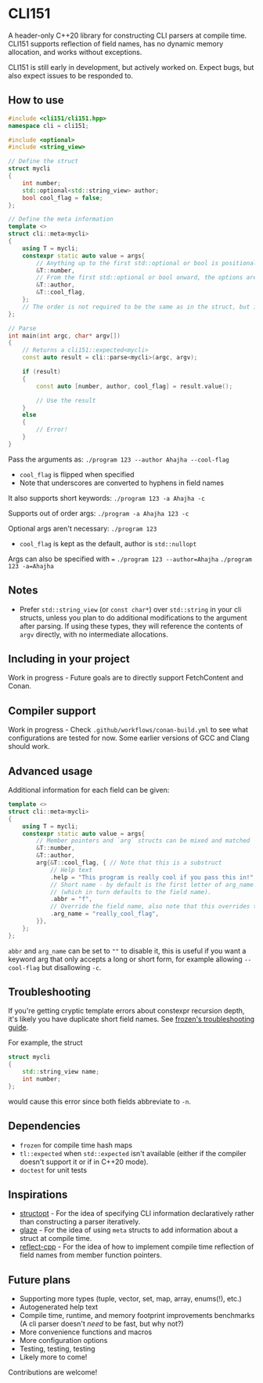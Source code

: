 # CLI151

A header-only C++20 library for constructing CLI parsers at compile time. CLI151 supports reflection of field names, has no dynamic memory allocation, and works without exceptions.

CLI151 is still early in development, but actively worked on. Expect bugs, but also expect issues to be responded to.

## How to use

```c++
#include <cli151/cli151.hpp>
namespace cli = cli151;

#include <optional>
#include <string_view>

// Define the struct
struct mycli
{
	int number;
	std::optional<std::string_view> author;
	bool cool_flag = false;
};

// Define the meta information
template <>
struct cli::meta<mycli>
{
	using T = mycli;
	constexpr static auto value = args{
        // Anything up to the first std::optional or bool is positional and required
		&T::number,
        // From the first std::optional or bool onward, the options are keyword and optional
		&T::author,
		&T::cool_flag,
	};
    // The order is not required to be the same as in the struct, but it is generally assumed they are.
};

// Parse
int main(int argc, char* argv[])
{
    // Returns a cli151::expected<mycli>
    const auto result = cli::parse<mycli>(argc, argv);

    if (result)
    {
        const auto [number, author, cool_flag] = result.value();

        // Use the result
    }
    else
    {
        // Error!
    }
}
```

Pass the arguments as:
`./program 123 --author Ahajha --cool-flag`
- `cool_flag` is flipped when specified
- Note that underscores are converted to hyphens in field names

It also supports short keywords:
`./program 123 -a Ahajha -c`

Supports out of order args:
`./program -a Ahajha 123 -c`

Optional args aren't necessary:
`./program 123`
- `cool_flag` is kept as the default, author is `std::nullopt`

Args can also be specified with `=`
`./program 123 --author=Ahajha`
`./program 123 -a=Ahajha`

## Notes

- Prefer `std::string_view` (or `const char*`) over `std::string` in your cli structs, unless you plan to do additional modifications to the argument after parsing. If using these types, they will reference the contents of `argv` directly, with no intermediate allocations.

## Including in your project

Work in progress - Future goals are to directly support FetchContent and Conan.

## Compiler support

Work in progress - Check `.github/workflows/conan-build.yml` to see what configurations are tested for now. Some earlier versions of GCC and Clang should work.

## Advanced usage

Additional information for each field can be given:
```c++
template <>
struct cli::meta<mycli>
{
	using T = mycli;
	constexpr static auto value = args{
        // Member pointers and `arg` structs can be mixed and matched
		&T::number,
		&T::author,
		arg{&T::cool_flag, { // Note that this is a substruct
            // Help text
            .help = "This program is really cool if you pass this in!",
            // Short name - by default is the first letter of arg_name
            // (which in turn defaults to the field name).
            .abbr = "f",
            // Override the field name, also note that this overrides the underscore-to-hyphen conversion.
            .arg_name = "really_cool_flag",
        }},
	};
};
```
`abbr` and `arg_name` can be set to `""` to disable it, this is useful if you want a keyword arg that only accepts a long or short form, for example allowing `--cool-flag` but disallowing `-c`.

## Troubleshooting

If you're getting cryptic template errors about constexpr recursion depth, it's likely you have duplicate short field names. See [frozen's troubleshooting guide](https://github.com/serge-sans-paille/frozen?tab=readme-ov-file#troubleshooting).

For example, the struct
```c++
struct mycli
{
    std::string_view name;
    int number;
};
```
would cause this error since both fields abbreviate to `-n`.

## Dependencies

- `frozen` for compile time hash maps
- `tl::expected` when `std::expected` isn't available (either if the compiler doesn't support it or if in C++20 mode).
- `doctest` for unit tests

## Inspirations

- [structopt](https://github.com/p-ranav/structopt) - For the idea of specifying CLI information declaratively rather than constructing a parser iteratively.
- [glaze](https://github.com/stephenberry/glaze) - For the idea of using `meta` structs to add information about a struct at compile time.
- [reflect-cpp]() - For the idea of how to implement compile time reflection of field names from member function pointers.

## Future plans

- Supporting more types (tuple, vector, set, map, array, enums(!), etc.)
- Autogenerated help text
- Compile time, runtime, and memory footprint improvements benchmarks (A cli parser doesn't _need_ to be fast, but why not?)
- More convenience functions and macros
- More configuration options
- Testing, testing, testing
- Likely more to come!

Contributions are welcome!
